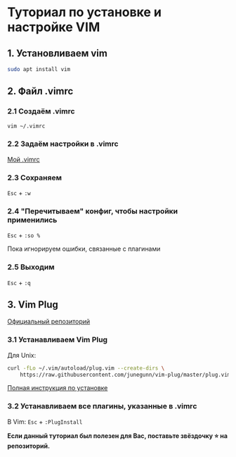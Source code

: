 # Туториал по установке и настройке VIM

## 1. Установливаем vim

```bash
sudo apt install vim
```

## 2. Файл .vimrc

### 2.1 Создаём .vimrc

```bash
vim ~/.vimrc
```
### 2.2 Задаём настройки в .vimrc
  [Мой .vimrc](./.vimrc)

### 2.3 Сохраняем
`Esc` + `:w`

### 2.4 "Перечитываем" конфиг, чтобы настройки применились
`Esc` + `:so %`

Пока игнорируем ошибки, связанные с плагинами

### 2.5 Выходим
`Esc` + `:q`



## 3. Vim Plug

[Официальный репозиторий](https://github.com/junegunn/vim-plug)

### 3.1 Устанавливаем Vim Plug

Для Unix: 

```sh
curl -fLo ~/.vim/autoload/plug.vim --create-dirs \
    https://raw.githubusercontent.com/junegunn/vim-plug/master/plug.vim
```

[Полная инструкция по установке](https://github.com/junegunn/vim-plug/blob/master/README.md#installation)


### 3.2 Устанавливаем все плагины, указанные в .vimrс

В Vim: `Esc` + `:PlugInstall`

**Если данный туториал был полезен для Вас, поставьте звёздочку ⭐️ на репозиторий.**
